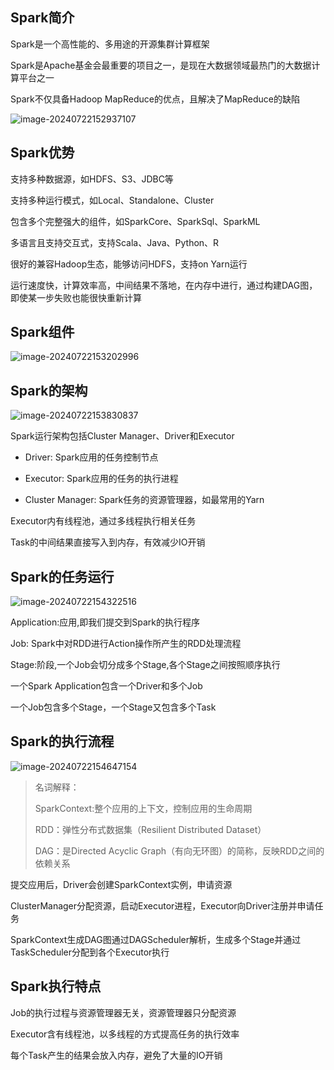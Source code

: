 ## Spark简介

Spark是一个高性能的、多用途的开源集群计算框架

Spark是Apache基金会最重要的项目之一，是现在大数据领域最热门的大数据计算平台之一

Spark不仅具备Hadoop MapReduce的优点，且解决了MapReduce的缺陷

![image-20240722152937107](D:\user\person\notes\编程学习\大数据\大数据平台\assets\image-20240722152937107.png)

## Spark优势

支持多种数据源，如HDFS、S3、JDBC等

支持多种运行模式，如Local、Standalone、Cluster

包含多个完整强大的组件，如SparkCore、SparkSql、SparkML

多语言且支持交互式，支持Scala、Java、Python、R

很好的兼容Hadoop生态，能够访问HDFS，支持on Yarn运行

运行速度快，计算效率高，中间结果不落地，在内存中进行，通过构建DAG图，即使某一步失败也能很快重新计算

## Spark组件



![image-20240722153202996](D:\user\person\notes\编程学习\大数据\大数据平台\assets\image-20240722153202996.png)

## Spark的架构

![image-20240722153830837](D:\user\person\notes\编程学习\大数据\大数据平台\assets\image-20240722153830837.png)

Spark运行架构包括Cluster Manager、Driver和Executor

- Driver: Spark应用的任务控制节点

- Executor: Spark应用的任务的执行进程

- Cluster Manager: Spark任务的资源管理器，如最常用的Yarn

Executor内有线程池，通过多线程执行相关任务

Task的中间结果直接写入到内存，有效减少IO开销

## Spark的任务运行

![image-20240722154322516](D:\user\person\notes\编程学习\大数据\大数据平台\assets\image-20240722154322516.png)

Application:应用,即我们提交到Spark的执行程序

Job: Spark中对RDD进行Action操作所产生的RDD处理流程

Stage:阶段,一个Job会切分成多个Stage,各个Stage之间按照顺序执行

一个Spark Application包含一个Driver和多个Job

一个Job包含多个Stage，一个Stage又包含多个Task



## Spark的执行流程



![image-20240722154647154](D:\user\person\notes\编程学习\大数据\大数据平台\assets\image-20240722154647154.png)

> 名词解释：
>
> SparkContext:整个应用的上下文，控制应用的生命周期
>
> RDD：弹性分布式数据集（Resilient Distributed Dataset）
>
> DAG：是Directed Acyclic Graph（有向无环图）的简称，反映RDD之间的依赖关系



提交应用后，Driver会创建SparkContext实例，申请资源

ClusterManager分配资源，启动Executor进程，Executor向Driver注册并申请任务

SparkContext生成DAG图通过DAGScheduler解析，生成多个Stage并通过TaskScheduler分配到各个Executor执行

## Spark执行特点

Job的执行过程与资源管理器无关，资源管理器只分配资源

Executor含有线程池，以多线程的方式提高任务的执行效率

每个Task产生的结果会放入内存，避免了大量的IO开销